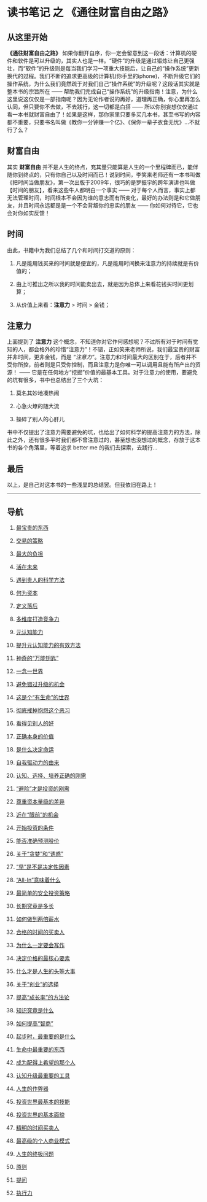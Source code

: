 # 读书笔记 之 《通往财富自由之路》

## 从这里开始
**《通往财富自由之路》**
如果你翻开自序，你一定会留意到这一段话：计算机的硬件和软件是可以升级的，其实人也是一样。“硬件”的升级是通过锻炼让自己更强壮，而“软件”的升级则是每当我们学习一项重大技能后，让自己的“操作系统”更新换代的过程。我们不断的追求更高级的计算机(你手里的iphone)，不断升级它们的操作系统，为什么我们竟然疏于对我们自己“操作系统”的升级呢？这段话其实就是整本书的宗旨所在 —— 帮助我们完成自己“操作系统”的升级指南！注意，为什么这里说这仅仅是一部指南呢？因为无论作者说的再好，道理再正确，你心里再怎么认同，但只要你不去做，不去践行，这一切都是白搭 —— 所以你别妄想仅仅通过看一本书就财富自由了！如果是这样，那你家里只要多买几本书，甚至书写的内容都不重要，只要书名叫做《教你一分钟赚一个亿》、《保你一辈子衣食无忧》…不就行了么？

## 财富自由
其实 **财富自由** 并不是人生的终点，充其量只能算是人生的一个里程碑而已，能伴随你到终点的，只有你自己以及时间而已！说到时间，李笑来老师还有一本书叫做《把时间当做朋友》，第一次出版于2009年，很巧的是罗振宇的跨年演讲也叫做【时间的朋友】，看来这些牛人都明白一个事实 —— 对于每个人而言，事实上都无法管理时间，时间根本不会因为谁的意志而有所变化，最好的办法则是和它做朋友，并且时间永远都是是一个不会背叛你的忠实的朋友 —— 你如何对待它，它也会对你如实反馈！

## 时间
由此，书籍中为我们总结了几个和时间打交道的原则：
1. 凡是能用钱买来的时间就是便宜的，凡是能用时间换来注意力的持续就是有价值的；

2. 由上可推出之所以我的时间能卖出去，就是因为总体上来看花钱买时间更划算；

3. 从价值上来看：**注意力** > 时间 > 金钱；

## 注意力
上面提到了 **注意力** 这个概念，不知道你对它作何感想呢？不过所有对于时间有觉知的人，都会格外的珍惜“注意力”！不错，正如笑来老师所说，我们最宝贵的财富并非时间，更非金钱，而是 *“注意力”*。注意力和时间最大的区别在于，后者并不受你所控，前者则是只受你控制，而且注意力是你唯一可以调用且能有所产出的资源！ —— 它是在任何地方“挖掘”价值的最基本工具。对于注意力的使用，要避免的坑有很多，书中也总结出了三个大坑：
1. 莫名其妙地凑热闹

2. 心急火燎的随大流

3. 操碎了别人的心肝儿

书中不仅提出了注意力需要避免的坑，也给出了如何科学的提高注意力的方法，除此之外，还有很多平时我们都不曾注意过的，甚至想也没想过的概念，存放于这本书的各个角落里，等着追求 better me 的我们去探索，去践行...

## 最后
以上，是自己对这本书的一些浅显的总结罢。但我依旧在路上！

---

## 导航
1. [最宝贵的东西](lib/01.md)

2. [交易的策略](lib/02.md)

3. [最大的负担](lib/03.md)

4. [活在未来](lib/04.md)

5. [遇到贵人的科学方法](lib/05.md)

6. [何为资本](lib/06.md)

7. [定义落后](lib/07.md)

8. [多维度打造竞争力](lib/08.md)

9. [元认知能力](lib/09.md)

10. [提升元认知能力的有效方法](lib/10.md)

11. [神奇的“万能钥匙”](lib/11.md)

12. [一念一世界](lib/12.md)

13. [避免错过升级的机会](lib/13.md)

14. [这是个“有生命”的世界](lib/14.md)

15. [彻底戒掉抱怨这个恶习](lib/15.md)

16. [看得见别人的好](lib/16.md)

17. [正确本身的价值](lib/17.md)

18. [是什么决定命运](lib/18.md)

19. [自我驱动力的由来](lib/19.md)

20. [认知、选择、培养正确的刚需](lib/20.md)

21. [“避险”才是投资的刚需](lib/21.md)

22. [尊重资本量级的差异](lib/22.md)

23. [近在“眼前”的机会](lib/23.md)

24. [开始投资的条件](lib/24.md)

25. [能否准确预测股价](lib/25.md)

26. [关于“贪婪”和“诱惑”](lib/26.md)

27. [“早”是不是决定性因素](lib/27.md)

28. [“All-In”意味着什么](lib/28.md)

29. [最简单的安全投资策略](lib/29.md)

30. [长期究竟是多长](lib/30.md)

31. [如何做到两倍薪水](lib/31.md)

32. [合格的时间的买卖人](lib/32.md)

33. [为什么一定要会写作](lib/33.md)

34. [决定价格的最核心要素](lib/34.md)

35. [什么才是人生的头等大事](lib/35.md)

36. [关于“创业”的选择](lib/36.md)

37. [提高“成长率”的方法论](lib/37.md)

38. [知识究竟是什么](lib/38.md)

39. [如何提高“智商”](lib/39.md)

40. [起步时，最重要的是什么](lib/40.md)

41. [生命中最重要的东西](lib/41.md)

42. [成为配得上希望的那个人](lib/42.md)

43. [认知升级最重要的工具](lib/43.md)

44. [人生的作弊器](lib/44.md)

45. [投资世界最基本的技能](lib/45.md)

46. [投资世界的基本面貌](lib/46.md)

47. [精明的时间买卖人](lib/47.md)

48. [最高级的个人商业模式](lib/48.md)

49. [人生的终极问题](lib/49.md)

50. [原则](lib/50.md)

51. [提问](lib/51.md)

52. [执行力](lib/52.md)

